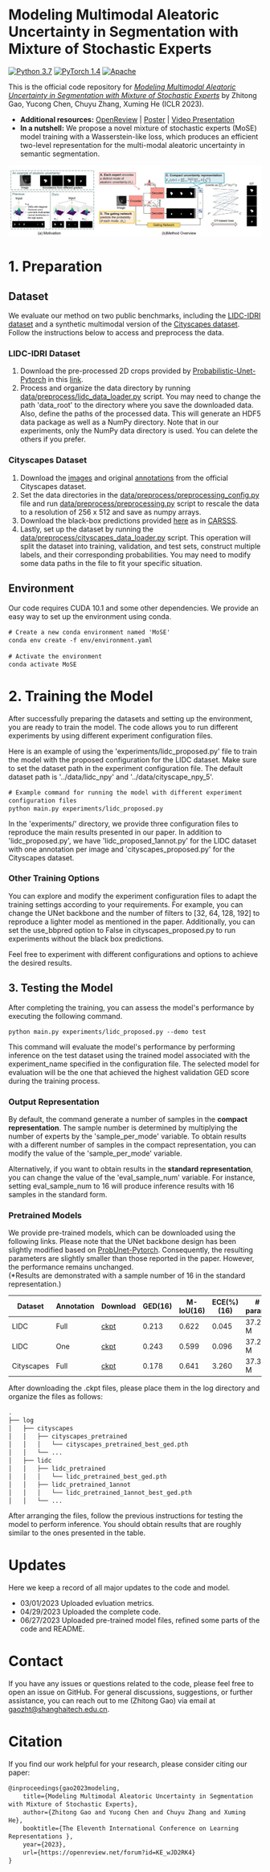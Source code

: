 # Modeling Multimodal Aleatoric Uncertainty in Segmentation with Mixture of Stochastic Experts
[![Python 3.7](https://img.shields.io/badge/Python-3.8-3776AB.svg?logo=python)](https://www.python.org/) [![PyTorch 1.4](https://img.shields.io/badge/PyTorch-1.10-EE4C2C.svg?logo=pytorch)](https://pytorch.org/docs/1.4.0/) [![Apache](https://img.shields.io/badge/License-Apache-3DA639.svg?logo=open-source-initiative)](LICENSE)

This is the official code repository for [*Modeling Multimodal Aleatoric Uncertainty in Segmentation with Mixture of Stochastic Experts*](https://arxiv.org/pdf/2212.07328.pdf) by Zhitong Gao, Yucong Chen, Chuyu Zhang, Xuming He (ICLR 2023).
- **Additional resources:** [OpenReview](https://openreview.net/forum?id=KE_wJD2RK4)  | [Poster](https://gaozhitong.github.io/posters/poster-iclr.pdf) | [Video Presentation](https://www.youtube.com/watch?v=SVyqWKnR_pQ)
- **In a nutshell:** We propose a novel mixture of stochastic experts (MoSE) model training with a Wasserstein-like loss, which produces an efficient two-level representation for the multi-modal aleatoric uncertainty in semantic segmentation.

![avatar](imgs/overview.jpg)
# 1. Preparation
## Dataset
We evaluate our method on two public benchmarks, including the [LIDC-IDRI dataset](https://wiki.cancerimagingarchive.net/display/Public/LIDC-IDRI) 
and a synthetic multimodal version of the [Cityscapes dataset](https://www.cityscapes-dataset.com/).
Follow the instructions below to access and preprocess the data.
### LIDC-IDRI Dataset
1. Download the pre-processed 2D crops provided by [Probabilistic-Unet-Pytorch](https://github.com/stefanknegt/Probabilistic-Unet-Pytorch) in this [link](https://drive.google.com/drive/folders/1xKfKCQo8qa6SAr3u7qWNtQjIphIrvmd5?usp=sharing).
2. Process and organize the data directory by running [data/preprocess/lidc_data_loader.py](data/preprocess/lidc_data_loader.py) script. You may need to change the path 'data_root' to the directory where
you save the downloaded data.  Also, define the paths of the processed data. 
This will generate an HDF5 data package as well as a NumPy directory. Note that in our experiments, only the NumPy data directory is used. You can delete the others if you prefer.

### Cityscapes Dataset
1. Download the [images](https://www.cityscapes-dataset.com/file-handling/?packageID=3) and original [annotations](https://www.cityscapes-dataset.com/file-handling/?packageID=1) from the official Cityscapes dataset.
2. Set the data directories in the [data/preprocess/preprocessing_config.py](data/preprocess/preprocessing_config.py) file and run [data/preprocess/preprocessing.py](data/preprocess/preprocessing.py) script to rescale the data to a resolution of 256 x 512 and save as numpy arrays.
3. Download the black-box predictions provided [here](https://drive.google.com/file/d/1EkJD1PUe7J5f5oc_VvUj-7a7XTT-I-Gc/view) as in [CARSSS](https://drive.google.com/file/d/1EkJD1PUe7J5f5oc_VvUj-7a7XTT-I-Gc/view). 
4. Lastly, set up the dataset by running the [data/preprocess/cityscapes_data_loader.py](data/preprocess/cityscapes_data_loader.py) script.
This operation will split the dataset into training, validation, and test sets, construct multiple labels, and their corresponding probabilities. You may need to modify some data paths in the file to fit your specific situation.

## Environment
Our code requires CUDA 10.1 and some other dependencies. We provide an easy way to set up the environment using conda.
```angular2html
# Create a new conda environment named 'MoSE'
conda env create -f env/environment.yaml

# Activate the environment
conda activate MoSE
```
# 2. Training the Model
After successfully preparing the datasets and setting up the environment, you are ready to train the model. 
The code allows you to run different experiments by using different experiment configuration files.

Here is an example of using the 'experiments/lidc_proposed.py' file to train the model with the proposed configuration for the LIDC dataset. Make sure to set the dataset path in the experiment configuration file. The default dataset path is '../data/lidc_npy' and '../data/cityscape_npy_5'.

```angular2html
# Example command for running the model with different experiment configuration files
python main.py experiments/lidc_proposed.py
```
In the 'experiments/' directory, we provide three configuration files to reproduce the main results presented in our paper. In addition to 'lidc_proposed.py', we have 'lidc_proposed_1annot.py' for the LIDC dataset with one annotation per image and 'cityscapes_proposed.py' for the Cityscapes dataset.

### Other Training Options
You can explore and modify the experiment configuration files to adapt the training settings according to your requirements. 
For example, you can change the UNet backbone and the number of filters to [32, 64, 128, 192] to reproduce a lighter model as mentioned in the paper. 
Additionally, you can set the use_bbpred option to False in cityscapes_proposed.py to run experiments without the black box predictions.

Feel free to experiment with different configurations and options to achieve the desired results.

## 3. Testing the Model
After completing the training, you can assess the model's performance by executing the following command.
```angular2html
python main.py experiments/lidc_proposed.py --demo test
```
This command will evaluate the model's performance by performing inference on the test dataset using the trained model associated 
with the experiment_name specified in the configuration file. The selected model for evaluation will be the one that achieved the highest validation GED score during the training process.

### Output Representation
By default, the command generate a number of samples in the **compact representation**. 
The sample number is determined by multiplying the number of experts by the 'sample_per_mode' variable.
To obtain results with a different number of samples in the compact representation, you can modify the value of the 'sample_per_mode' variable.

Alternatively, if you want to obtain results in the **standard representation**, you can change the value of the 'eval_sample_num' variable. 
For instance, setting eval_sample_num to 16 will produce inference results with 16 samples in the standard form.

### Pretrained Models
We provide pre-trained models, which can be downloaded using the following links. 
Please note that the UNet backbone design has been slightly modified based on [ProbUnet-Pytorch](https://github.com/stefanknegt/Probabilistic-Unet-Pytorch). 
Consequently, the resulting parameters are slightly smaller than those reported in the paper. However, the performance remains unchanged. \
(*Results are demonstrated with a sample number of 16 in the standard representation.)

| Dataset     | Annotation | Download                       | GED(16)  | M-IoU(16) | ECE(%)(16)  | # param.  |
|-------------|------------|--------------------------------|------|-------|------|------|
| LIDC        | Full       | [ckpt](https://drive.google.com/file/d/12JNF7JJ1gwQjrpIMBBZiA7lx_Q9UvYUE/view?usp=sharing) | 0.213 | 0.622   | 0.045 | 37.28 M|
| LIDC        | One        | [ckpt](https://drive.google.com/file/d/1UvcDHpi55NQhlzaeJZDDwocXOCxS8CT4/view?usp=sharing) | 0.243 | 0.599   | 0.096 | 37.28 M|
| Cityscapes  | Full       | [ckpt](https://drive.google.com/file/d/1L8_ED9TRswm1dy1zLerjQXlJdCmHju6j/view?usp=sharing) | 0.178 | 0.641   | 3.260 | 37.32 M|
 
After downloading the .ckpt files, please place them in the log directory and organize the files as follows:
```
.
├── log
│   ├── cityscapes
│   │   ├── cityscapes_pretrained
│   │   │   └── cityscapes_pretrained_best_ged.pth
│   │   └── ...
│   ├── lidc
│   │   ├── lidc_pretrained
│   │   │   └── lidc_pretrained_best_ged.pth
│   │   ├── lidc_pretrained_1annot
│   │   │   └── lidc_pretrained_1annot_best_ged.pth
│   │   └── ...
```
After arranging the files, follow the previous instructions for testing the model to perform inference. You should obtain results that are roughly similar to the ones presented in the table.

# Updates
Here we keep a record of all major updates to the code and model.
- 03/01/2023 Uploaded evluation metrics.
- 04/29/2023 Uploaded the complete code.  
- 06/27/2023 Uploaded pre-trained model files, refined some parts of the code and README.

# Contact
If you have any issues or questions related to the code, please feel free to open an issue on GitHub. 
For general discussions, suggestions, or further assistance, you can reach out to me (Zhitong Gao) via email at [gaozht@shanghaitech.edu.cn](mailto:gaozht@shanghaitech.edu.cn).


# Citation
If you find our work helpful for your research, please consider citing our paper:
```angular2html
@inproceedings{gao2023modeling,
    title={Modeling Multimodal Aleatoric Uncertainty in Segmentation with Mixture of Stochastic Experts},
    author={Zhitong Gao and Yucong Chen and Chuyu Zhang and Xuming He},
    booktitle={The Eleventh International Conference on Learning Representations },
    year={2023},
    url={https://openreview.net/forum?id=KE_wJD2RK4}
}
```